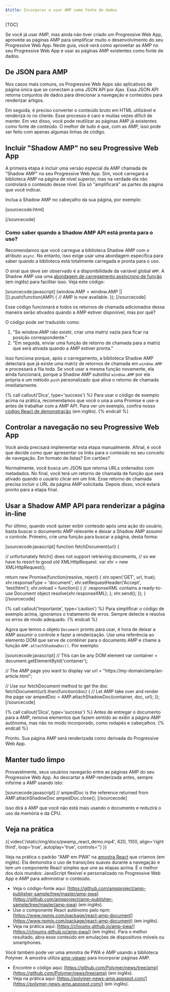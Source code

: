 ```yaml
---
$title: Incorporar e usar AMP como fonte de dados
---
```

[TOC]

Se você já usar AMP, mas ainda não tiver criado um Progressive Web App, aproveite as páginas AMP para simplificar muito o desenvolvimento do seu Progressive Web App. Neste guia, você verá como aproveitar as AMP no seu Progressive Web App e usar as páginas AMP existentes como fonte de dados.

## De JSON para AMP

Nos casos mais comuns, os Progressive Web Apps são aplicativos de página única que se conectam a uma JSON API por Ajax. Essa JSON API retorna conjuntos de dados para direcionar a navegação e conteúdos para renderizar artigos.

Em seguida, é preciso converter o conteúdo bruto em HTML utilizável e renderizá-lo no cliente. Esse processo é caro e muitas vezes difícil de manter. Em vez disso, você pode reutilizar as páginas AMP já existentes como fonte de conteúdo. O melhor de tudo é que, com as AMP, isso pode ser feito com apenas algumas linhas de código.

## Incluir "Shadow AMP" no seu Progressive Web App

A primeira etapa é incluir uma versão especial da AMP chamada de "Shadow AMP" no seu Progressive Web App. Sim, você carregará a biblioteca AMP na página de nível superior, mas na verdade ela não controlará o conteúdo desse nível. Ela só "amplificará" as partes da página que você indicar.

Inclua a Shadow AMP no cabeçalho da sua página, por exemplo:

[sourcecode:html]
<!-- Asynchronously load the AMP-with-Shadow-DOM runtime library. -->
<script async src="https://cdn.ampproject.org/shadow-v0.js"></script>
[/sourcecode]

### Como saber quando a Shadow AMP API está pronta para o uso?

Recomendamos que você carregue a biblioteca Shadow AMP com o atributo `async`. No entanto, isso exige usar uma abordagem específica para saber quando a biblioteca está totalmente carregada e pronta para o uso.

O sinal que deve ser observado é a disponibilidade da variável global `AMP`. A Shadow AMP usa uma [abordagem de carregamento assíncrono de função](http://mrcoles.com/blog/google-analytics-asynchronous-tracking-how-it-work/) (em inglês) para facilitar isso. Veja este código:

[sourcecode:javascript]
(window.AMP = window.AMP || []).push(function(AMP) {
  // AMP is now available.
});
[/sourcecode]

Esse código funcionará e todos os retornos de chamada adicionados dessa maneira serão ativados quando a AMP estiver disponível, mas por quê?

O código pode ser traduzido como:

  1. "Se window.AMP não existir, criar uma matriz vazia para ficar na posição correspondente."
  1. "Em seguida, enviar uma função de retorno de chamada para a matriz que será ativada quando a AMP estiver pronta."

Isso funciona porque, após o carregamento, a biblioteca Shadow AMP detectará que já existe uma matriz de retornos de chamada em `window.AMP` e processará a fila toda. Se você usar a mesma função novamente, ela ainda funcionará, porque a Shadow AMP substitui `window.AMP` por ela própria e um método `push` personalizado que ativa o retorno de chamada imediatamente.

{% call callout('Dica', type='success') %}
Para usar o código de exemplo acima na prática, recomendamos que você o una a uma Promise e use-a antes de trabalhar com a AMP API. Para ver um exemplo, confira nosso [código React de demonstração](https://github.com/ampproject/amp-publisher-sample/blob/master/amp-pwa/src/components/amp-document/amp-document.js#L20) (em inglês).
{% endcall %}

## Controlar a navegação no seu Progressive Web App

Você ainda precisará implementar esta etapa manualmente. Afinal, é você que decide como quer apresentar os links para o conteúdo no seu conceito de navegação. Em formato de listas? Em cartões?

Normalmente, você busca um JSON que retorna URLs ordenados com metadados. No final, você terá um retorno de chamada de função que será ativado quando o usuário clicar em um link. Esse retorno de chamada precisa incluir o URL da página AMP solicitada. Depois disso, você estará pronto para a etapa final.

## Usar a Shadow AMP API para renderizar a página in-line

Por último, quando você quiser exibir conteúdo após uma ação do usuário, basta buscar o documento AMP relevante e deixar a Shadow AMP assumir o controle. Primeiro, crie uma função para buscar a página, desta forma:

[sourcecode:javascript]
function fetchDocument(url) {

  // unfortunately fetch() does not support retrieving documents,
  // so we have to resort to good old XMLHttpRequest.
  var xhr = new XMLHttpRequest();

  return new Promise(function(resolve, reject) {
    xhr.open('GET', url, true);
    xhr.responseType = 'document';
    xhr.setRequestHeader('Accept', 'text/html');
    xhr.onload = function() {
      // .responseXML contains a ready-to-use Document object
      resolve(xhr.responseXML);
    };
    xhr.send();
  });
}
[/sourcecode]

{% call callout('Importante', type='caution') %}
Para simplificar o código de exemplo acima, ignoramos o tratamento de erros. Sempre detecte e resolva os erros de modo adequado.
{% endcall %}

Agora que temos o objeto `Document` pronto para usar, é hora de deixar a AMP assumir o controle e fazer a renderização. Use uma referência ao elemento DOM que serve de contêiner para o documento AMP e chame a função `AMP.attachShadowDoc()`. Por exemplo:

[sourcecode:javascript]
// This can be any DOM element
var container = document.getElementById('container');

// The AMP page you want to display
var url = "https://my-domain/amp/an-article.html";

// Use our fetchDocument method to get the doc
fetchDocument(url).then(function(doc) {
  // Let AMP take over and render the page
  var ampedDoc = AMP.attachShadowDoc(container, doc, url);
});
[/sourcecode]

{% call callout('Dica', type='success') %}
Antes de entregar o documento para a AMP, remova elementos que fazem sentido ao exibir a página AMP autônoma, mas não no modo incorporado, como rodapés e cabeçalhos.
{% endcall %}

Pronto. Sua página AMP será renderizada como derivada do Progressive Web App.

## Manter tudo limpo

Provavelmente, seus usuários navegarão entre as páginas AMP do seu Progressive Web App. Ao descartar a AMP renderizada antes, sempre informe a AMP usando isto:

[sourcecode:javascript]
// ampedDoc is the reference returned from AMP.attachShadowDoc
ampedDoc.close();
[/sourcecode]

Isso dirá à AMP que você não está mais usando o documento e reduzirá o uso da memória e da CPU.

## Veja na prática

{{ video('/static/img/docs/pwamp_react_demo.mp4', 620, 1100, align='right third', loop='true', autoplay='true', controls='') }}

Veja na prática o padrão "AMP em PWA" na [amostra React](https://github.com/ampproject/amp-publisher-sample/tree/master/amp-pwa) que criamos (em inglês). Ela demonstra o uso de transições suaves durante a navegação e tem um componente React simples que une as etapas acima. É o melhor dos dois mundos: JavaScript flexível e personalizado no Progressive Web App e AMP para administrar o conteúdo.

* Veja o código-fonte aqui: [https://github.com/ampproject/amp-publisher-sample/tree/master/amp-pwa](https://github.com/ampproject/amp-publisher-sample/tree/master/amp-pwa) (em inglês).
* Use o componente React autônomo pelo npm: [https://www.npmjs.com/package/react-amp-document](https://www.npmjs.com/package/react-amp-document) (em inglês).
* Veja na prática aqui: [https://choumx.github.io/amp-pwa/](https://choumx.github.io/amp-pwa/) (em inglês). Para o melhor resultado, abra esse conteúdo em emulações de dispositivos móveis ou smartphones.

Você também pode ver uma amostra de PWA e AMP usando a biblioteca Polymer. A amostra utiliza [amp-viewer](https://github.com/PolymerLabs/amp-viewer/) para incorporar páginas AMP.

* Encontre o código aqui: [https://github.com/Polymer/news/tree/amp](https://github.com/Polymer/news/tree/amp) (em inglês).
* Veja na prática aqui: [https://polymer-news-amp.appspot.com/](https://polymer-news-amp.appspot.com/) (em inglês).
 
 
